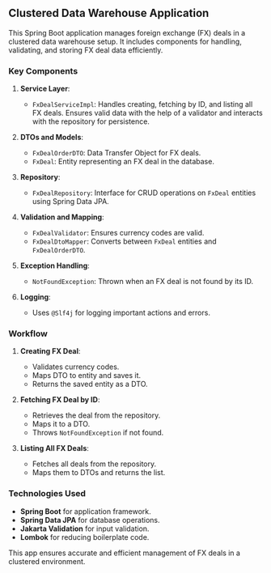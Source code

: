 ## Clustered Data Warehouse Application

This Spring Boot application manages foreign exchange (FX) deals in a clustered data warehouse setup. It includes components for handling, validating, and storing FX deal data efficiently.

### Key Components

1. **Service Layer**:
   - `FxDealServiceImpl`: Handles creating, fetching by ID, and listing all FX deals. Ensures valid data with the help of a validator and interacts with the repository for persistence.

2. **DTOs and Models**:
   - `FxDealOrderDTO`: Data Transfer Object for FX deals.
   - `FxDeal`: Entity representing an FX deal in the database.

3. **Repository**:
   - `FxDealRepository`: Interface for CRUD operations on `FxDeal` entities using Spring Data JPA.

4. **Validation and Mapping**:
   - `FxDealValidator`: Ensures currency codes are valid.
   - `FxDealDtoMapper`: Converts between `FxDeal` entities and `FxDealOrderDTO`.

5. **Exception Handling**:
   - `NotFoundException`: Thrown when an FX deal is not found by its ID.

6. **Logging**:
   - Uses `@Slf4j` for logging important actions and errors.

### Workflow

1. **Creating FX Deal**:
   - Validates currency codes.
   - Maps DTO to entity and saves it.
   - Returns the saved entity as a DTO.

2. **Fetching FX Deal by ID**:
   - Retrieves the deal from the repository.
   - Maps it to a DTO.
   - Throws `NotFoundException` if not found.

3. **Listing All FX Deals**:
   - Fetches all deals from the repository.
   - Maps them to DTOs and returns the list.

### Technologies Used

- **Spring Boot** for application framework.
- **Spring Data JPA** for database operations.
- **Jakarta Validation** for input validation.
- **Lombok** for reducing boilerplate code.

This app ensures accurate and efficient management of FX deals in a clustered environment.
